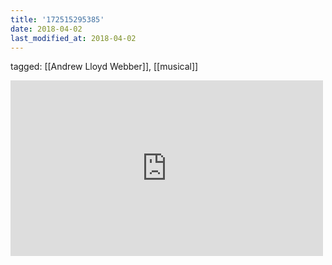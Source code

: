 ```yaml
---
title: '172515295385'
date: 2018-04-02
last_modified_at: 2018-04-02
---
```

tagged: [[Andrew Lloyd Webber]], [[musical]]
<iframe allow="accelerometer; autoplay; clipboard-write; encrypted-media; gyroscope; picture-in-picture" allowfullscreen="" frameborder="0" height="281" id="youtube_iframe" src="https://www.youtube.com/embed/zbGEuNi2SKs?feature=oembed&amp;enablejsapi=1&amp;origin=https://safe.txmblr.com&amp;wmode=opaque" width="500"></iframe>